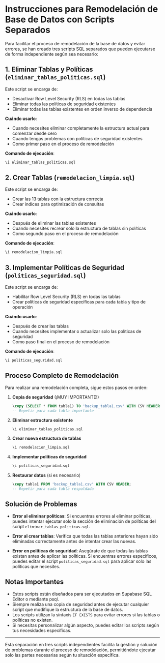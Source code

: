 # Instrucciones para Remodelación de Base de Datos con Scripts Separados

Para facilitar el proceso de remodelación de la base de datos y evitar errores, se han creado tres scripts SQL separados que pueden ejecutarse de forma independiente según sea necesario:

## 1. Eliminar Tablas y Políticas (`eliminar_tablas_politicas.sql`)

Este script se encarga de:
- Desactivar Row Level Security (RLS) en todas las tablas
- Eliminar todas las políticas de seguridad existentes
- Eliminar todas las tablas existentes en orden inverso de dependencia

**Cuándo usarlo**: 
- Cuando necesites eliminar completamente la estructura actual para comenzar desde cero
- Cuando tengas problemas con políticas de seguridad existentes
- Como primer paso en el proceso de remodelación

**Comando de ejecución**:
```sql
\i eliminar_tablas_politicas.sql
```

## 2. Crear Tablas (`remodelacion_limpia.sql`)

Este script se encarga de:
- Crear las 13 tablas con la estructura correcta
- Crear índices para optimización de consultas

**Cuándo usarlo**:
- Después de eliminar las tablas existentes
- Cuando necesites recrear solo la estructura de tablas sin políticas
- Como segundo paso en el proceso de remodelación

**Comando de ejecución**:
```sql
\i remodelacion_limpia.sql
```

## 3. Implementar Políticas de Seguridad (`politicas_seguridad.sql`)

Este script se encarga de:
- Habilitar Row Level Security (RLS) en todas las tablas
- Crear políticas de seguridad específicas para cada tabla y tipo de operación

**Cuándo usarlo**:
- Después de crear las tablas
- Cuando necesites implementar o actualizar solo las políticas de seguridad
- Como paso final en el proceso de remodelación

**Comando de ejecución**:
```sql
\i politicas_seguridad.sql
```

## Proceso Completo de Remodelación

Para realizar una remodelación completa, sigue estos pasos en orden:

1. **Copia de seguridad** (¡MUY IMPORTANTE!)
   ```sql
   \copy (SELECT * FROM tabla1) TO 'backup_tabla1.csv' WITH CSV HEADER;
   -- Repetir para cada tabla importante
   ```

2. **Eliminar estructura existente**
   ```sql
   \i eliminar_tablas_politicas.sql
   ```

3. **Crear nueva estructura de tablas**
   ```sql
   \i remodelacion_limpia.sql
   ```

4. **Implementar políticas de seguridad**
   ```sql
   \i politicas_seguridad.sql
   ```

5. **Restaurar datos** (si es necesario)
   ```sql
   \copy tabla1 FROM 'backup_tabla1.csv' WITH CSV HEADER;
   -- Repetir para cada tabla respaldada
   ```

## Solución de Problemas

- **Error al eliminar políticas**: Si encuentras errores al eliminar políticas, puedes intentar ejecutar solo la sección de eliminación de políticas del script `eliminar_tablas_politicas.sql`.

- **Error al crear tablas**: Verifica que todas las tablas anteriores hayan sido eliminadas correctamente antes de intentar crear las nuevas.

- **Error en políticas de seguridad**: Asegúrate de que todas las tablas existan antes de aplicar las políticas. Si encuentras errores específicos, puedes editar el script `politicas_seguridad.sql` para aplicar solo las políticas que necesites.

## Notas Importantes

- Estos scripts están diseñados para ser ejecutados en Supabase SQL Editor o mediante psql.
- Siempre realiza una copia de seguridad antes de ejecutar cualquier script que modifique la estructura de la base de datos.
- Los scripts utilizan la sintaxis `IF EXISTS` para evitar errores si las tablas o políticas no existen.
- Si necesitas personalizar algún aspecto, puedes editar los scripts según tus necesidades específicas.

---

Esta separación en tres scripts independientes facilita la gestión y solución de problemas durante el proceso de remodelación, permitiéndote ejecutar solo las partes necesarias según tu situación específica.